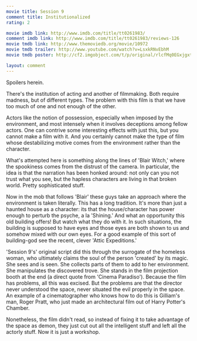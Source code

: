 ```yaml
---
movie title: Session 9
comment title: Institutionalized
rating: 2

movie imdb link: http://www.imdb.com/title/tt0261983/
comment imdb link: http://www.imdb.com/title/tt0261983/reviews-126
movie tmdb link: http://www.themoviedb.org/movie/10972
movie tmdb trailer: http://www.youtube.com/watch?v=LsxkRNvEbhM
movie tmdb poster: http://cf2.imgobject.com/t/p/original/rlcfMq0EGxjgxt0tvYsEyQUD0RC.jpg

layout: comment
---
```


Spoilers herein.

There's the institution of acting and another of filmmaking. Both require madness, but of different types. The problem with this film is that we have too much of one and not enough of the other.

Actors like the notion of possession, especially when imposed by the environment, and most intensely when it involves deceptions among fellow actors. One can contrive some interesting effects with just this, but you cannot make a film with it. And you certainly cannot make the type of film whose destabilizing motive comes from the environment rather than the character.

What's attempted here is something along the lines of 'Blair Witch,' where the spookiness comes from the distrust of the camera. In particular, the idea is that the narration has been honked around: not only can you not trust what you see, but the hapless characters are living in that broken world. Pretty sophisticated stuff. 

Now in the mob that follows 'Blair' these guys take an approach where the environment is taken literally. This has a long tradition. It's more than just a haunted house as a character: its that the house/character has power enough to perturb the psyche, a la 'Shining.' And what an opportunity this old building offers! But watch what they do with it. In such situations, the building is supposed to have eyes and those eyes are both shown to us and somehow mixed with our own eyes. For a good example of this sort of building-god see the recent, clever 'Attic Expeditions.'

'Session 9's' original script did this through the surrogate of the homeless woman, who ultimately claims the soul of the person 'created' by its magic. She sees and is seen. She collects parts of them to add to her environment. She manipulates the discovered trove. She stands in the film projection booth at the end (a direct quote from 'Cinema Paradiso'). Because the film has problems, all this was excised. But the problems are that the director never understood the space, never situated the evil properly in the space. An example of a cinematographer who knows how to do this is Gilliam's man, Roger Pratt, who just made an architectural film out of Harry Potter's Chamber.

Nonetheless, the film didn't read, so instead of fixing it to take advantage of the space as demon, they just cut out all the intelligent stuff and left all the actorly stuff. Now it is just a workshop.